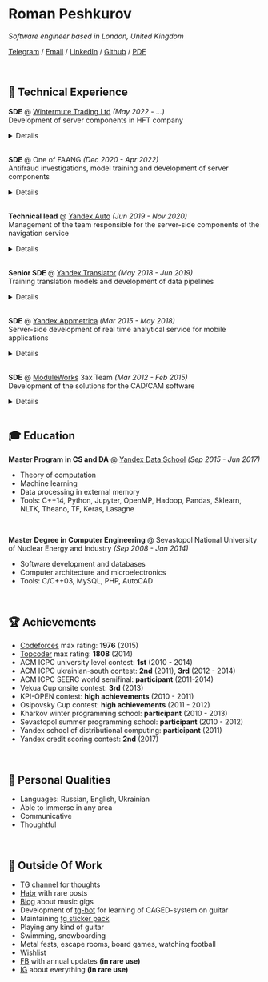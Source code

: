 # Roman Peshkurov

_Software engineer based in London, United Kingdom_ <br>

[Telegram](https://t.me/blazerer) / [Email](mailto:roman.peshkurov@gmail.com) / [LinkedIn](https://www.linkedin.com/in/blazerer) / [Github](https://github.com/blazerer) / [PDF](RomanPeshkurov.pdf) 

<br>

## 💾 Technical Experience
**SDE** @ [Wintermute Trading Ltd](https://www.wintermute.com/) _(May 2022 - ...)_ <br>
Development of server components in HFT company
<details align="justify">
 <summary>Details</summary>
 <ul>
  <li>Yet to come</li>
 </ul>
</details>
<br>

**SDE** @ One of FAANG _(Dec 2020 - Apr 2022)_ <br>
Antifraud investigations, model training and development of server components
<details align="justify">
 <summary>Details</summary>
 <ul>
  <li>Work in the antifraud field so can't share many details</li>
  <li>Train models in highly ambiguous area</li>
  <li>Develop data pipelines and implement business logic there</li>
  <li>Conduct investigations of anomalies</li>
  <li>Tools: Python, Internal ML libraries, Hive/Spark, MySQL, HG, Internal tools</li>
 </ul>
</details>
<br>

**Technical lead** @ [Yandex.Auto](https://auto.yandex/promo) _(Jun 2019 - Nov 2020)_ <br>
Management of the team responsible for the server-side components of the navigation service
<details align="justify">
 <summary>Details</summary>
 <ul>
  <li>Designed and developed server-side applications for the integrations of our app with partners (eg. Remote-Access-To-Car)</li>
  <li>Implemented service’s dashboards and metrics calculation processes</li>
  <li>Managed development of push-service for our proprietary devices</li>
  <li>Developed Logs-On-Demand system for our devices</li>
  <li>Participated in interviewing, onboarding, mentorship, project management routines of the team</li>
  <li>Tools: C++14, PostgreSQL, PlantUML, Java, Yandex-tools</li>
</ul>
 <i>
 <br>
 <b>Remote-Access-To-Car Demonstration</b><br>
 We integrated our navigation app with the telematics system, so that allowed our customers to have access to car's features (ignition, locks, etc.) via our app.
 Was responsible for the design and development of server components and managed a team, which was working on these tasks.<br>
 Here you can see <a href="https://vc.ru/transport/84796-foto-prototip-yandeks-avto-kotoraya-umeet-udalenno-upravlyat-mashinoy-i-sledit-za-ee-sostoyaniem">news post</a> about presentation from the conference with a part about our project:
</i>
 <br>
 <br>
 <div class="video-container">
 <iframe src="https://www.youtube.com/embed/28R7JjUjjGY?start=2560" title="YouTube video player" frameborder="0" allow="accelerometer; autoplay; clipboard-write; encrypted-media; gyroscope; picture-in-picture" allowfullscreen class="video"></iframe>
 </div>

</details>
<br>

**Senior SDE** @ [Yandex.Translator](https://translate.yandex.com/) _(May 2018 - Jun 2019)_ <br>
Training translation models and development of data pipelines
<details align="justify">
 <summary>Details</summary>
 <ul>
  <li>Designed and developed end-to-end data aggregation pipeline: from application on device to table in the MR-storage</li>
  <li>Improved translation quality on Turkish language family via training new types of neural models, <b>waiting for patent</b></li>
  <li>Implemented Alternatives-For-Translation backend based on neural language model API</li>
  <li>Tools: C++14, Python, NLTK, TF, Yandex MapReduce, Transformer RNNs, HG</li>
 </ul>
 <i>
 <br>
 <b>Alternatives-For-Translation Demonstration</b><br>
 Worked on an optimal extraction of probabilities' values from translation model to allow us to suggest alternative words in the translation.<br>
 As a result, we obtained server API for this task, and here you can see example of this tool's usage on en-ru language pair:
 </i>
 <br>
 <br>
 <p class="video-container">
  <iframe src="https://www.youtube.com/embed/qzsiknOQsZI" title="YouTube video player" frameborder="0" allow="accelerometer; autoplay; clipboard-write; encrypted-media; gyroscope; picture-in-picture" allowfullscreen class="video"></iframe>
 </p>
 <i>
 <br>
 <b>Turkish Languages Translator and Yakut Language</b><br>
 Worked on the multi-language translation models with Tranformer RNNs and tried to find the best experiments' setup by preparation of corpora and tuning of models.<br>
 In the end, we achieved better quality in comparison to our baselines on the az-ru, kz-ru, uz-ru and other turk languages. <br>
 Yakut language is endangered one and our translator was the first registered translation system for it. As this language has high significance for the russian indigenous people, this achievement was reflected in the dedicated documentary:
 </i>
 <br>
 <br>
 <p class="video-container">
  <iframe src="https://www.youtube.com/embed/HupI6xOvWkc" title="YouTube video player" frameborder="0" allow="accelerometer; autoplay; clipboard-write; encrypted-media; gyroscope; picture-in-picture" allowfullscreen class="video"></iframe>
 </p>
</details>
<br>

**SDE** @ [Yandex.Appmetrica](https://appmetrica.yandex.com/about) _(Mar 2015 - May 2018)_ <br>
Server-side development of real time analytical service for mobile applications
<details align="justify">
 <summary>Details</summary>
 <ul>
  <li>Developed distributed fault-tolerant real-time data pipeline (40·10^9 rows/day) as a set of microservices in cloud</li>
  <li>Maintained and optimised self-written backend servers' layer (140·10^3 RPS of HTTPS in peak)</li>
  <li>Developed various utils: internal/external APIs, MR-jobs, monitorings and testing solutions</li>
  <li>Performed investigations on petabytes of data via MR and ClickHouse SQL</li>
  <li>Tools: C++14, Boost, Poco, MySQL, <a href="https://clickhouse.tech/">ClickHouse</a> (developed in my department), Nginx, Python, Yandex MapReduce, Apache Zookeeper, Git</li>
 </ul>
 <i>
 <br>
 <b>Logs API Demonstration</b><br>
 Designed and developed the server side of this API to allow customers extracting logs of their applications from our storage.<br>
 Here you can see how process of the data download looks like:
 </i>
 <br>
 <br>
 <p class="video-container">
  <iframe src="https://www.youtube.com/embed/S7wl_8sTrAY" title="YouTube video player" frameborder="0" allow="accelerometer; autoplay; clipboard-write; encrypted-media; gyroscope; picture-in-picture" allowfullscreen class="video"></iframe>
 </p>
</details>
<br>

**SDE** @ [ModuleWorks](https://www.moduleworks.com/) 3ax Team _(Mar 2012 - Feb 2015)_ <br>
Development of the solutions for the CAD/CAM software
<details align="justify">
 <summary>Details</summary>
 <ul>
  <li>Was solving sculpture surface machining and computational geometry problems</li>
  <li>Implemented library for the toolpath smoothing and based my master's thesis on it</li>
  <li>Developed and maintained project of Multiaxis Roughing (see below)</li>
  <li>Tools: C++03, Boost, Computational geometry tools, Svn</li>
 </ul>
 <i>
<br>
<b>Multiaxis Roughing Demonstration</b><br>
This toolpath generation algorithm was implemented as a combination of approaches between 5ax and 3ax project areas.
My aim was to make an actual implementation of an already scoped project and pushing it to the production.<br>
Here is the marketing demonstration of this tool:
 </i>
 <br>
 <br>
 <p class="video-container">
  <iframe src="https://www.youtube.com/embed/nHLNZ-Zp-r4" title="YouTube video player" frameborder="0" allow="accelerometer; autoplay; clipboard-write; encrypted-media; gyroscope; picture-in-picture" allowfullscreen class="video"></iframe>
 </p>
</details>

<br>

## 🎓 Education
**Master Program in CS and DA** @ [Yandex Data School](https://yandexdataschool.com/) _(Sep 2015 - Jun 2017)_ <br>
* Theory of computation
* Machine learning
* Data processing in external memory
* Tools: C++14, Python, Jupyter, OpenMP, Hadoop, Pandas, Sklearn, NLTK, Theano, TF, Keras, Lasagne

<br>

**Master Degree in Computer Engineering** @ Sevastopol National University of Nuclear Energy and Industry _(Sep 2008 - Jan 2014)_ <br>
* Software development and databases
* Сomputer architecture and microelectronics
* Tools: C/C++03, MySQL, PHP, AutoCAD

<br>

## 🏆 Achievements 
* [Codeforces](http://codeforces.com/profile/blazerer) max rating: **1976** (2015)
* [Topcoder](https://www.topcoder.com/members/blazerer/) max rating: **1808** (2014)
* ACM ICPC university level contest: **1st** (2010 - 2014)
* ACM ICPC ukrainian-south contest: **2nd** (2011), **3rd** (2012 - 2014)
* ACM ICPC SEERC world semifinal: **participant** (2011-2014)
* Vekua Cup onsite contest: **3rd** (2013)
* KPI-OPEN contest: **high achievements** (2010 - 2011)
* Osipovsky Cup contest: **high achievements** (2011 - 2012)
* Kharkov winter programming school: **participant** (2010 - 2013)
* Sevastopol summer programming school: **participant** (2010 - 2012)
* Yandex school of distributional computing: **participant** (2011)
* Yandex credit scoring contest: **2nd** (2017)

<br>

## 💬 Personal Qualities
* Languages: Russian, English, Ukrainian
* Able to immerse in any area
* Communicative
* Thoughtful

<br>

## 🎸 Outside Of Work
* [TG channel](https://t.me/imposter_and_ocd) for thoughts
* [Habr](https://habr.com/ru/users/MrBlazerer/posts/) with rare posts
* [Blog](https://vk.com/blazerer_about_music) about music gigs
* Development of [tg-bot](https://t.me/MusicPracticeBot) for learning of CAGED-system on guitar
* Maintaining [tg sticker pack](https://t.me/addstickers/NorwegianFun)
* Playing any kind of guitar
* Swimming, snowboarding
* Metal fests, escape rooms, board games, watching football
* [Wishlist](wishlist.md)
* [FB](https://www.facebook.com/MrBlazerer) with annual updates **(in rare use)**
* [IG](https://www.instagram.com/blazerer_about_everything/) about everything **(in rare use)**

